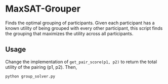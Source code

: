 # MaxSAT-Grouper
Finds the optimal grouping of participants. Given each participant has a known utility of being grouped with every other participant, this script finds the grouping that maximizes the utility across all participants. 

## Usage
Change the implementation of `get_pair_score(p1, p2)` to return the total utility of the pairing (p1, p2).
Then,
```
python group_solver.py
```
